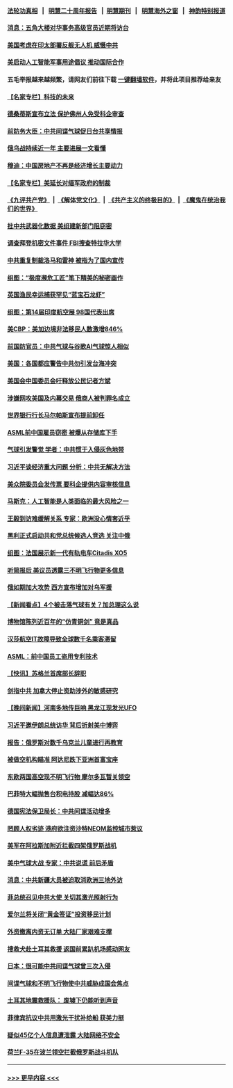 #### [法轮功真相](https://github.com/gfw-breaker/truth/blob/master/README.md?t=0) &nbsp;&nbsp;|&nbsp;&nbsp; [明慧二十周年报告](https://github.com/gfw-breaker/mh-reports/blob/master/README.md?t=0) &nbsp;&nbsp;|&nbsp;&nbsp;[明慧期刊](https://github.com/gfw-breaker/mh-qikan) &nbsp;&nbsp;|&nbsp;&nbsp; [明慧海外之窗](https://github.com/gfw-breaker/mh-news/blob/master/README.md?t=0) &nbsp;&nbsp;|&nbsp;&nbsp; [神韵特别报道](https://github.com/gfw-breaker/mh-news/blob/master/shenyun.md?t=0)
#### [消息：五角大楼对华事务高级官员近期将访台](../pages/nsc418/n13931512.md?t=02170943) 
#### [美国考虑在印太部署反舰无人机 威慑中共](../pages/nsc418/n13931458.md?t=02170943) 
#### [美启动人工智能军事用途倡议 推动国际合作](../pages/nsc418/n13931429.md?t=02170943) 
#### 五毛举报越来越频繁，请网友们前往下载 [一键翻墙软件](https://github.com/gfw-breaker/ssr-accounts)，并将此项目推荐给亲友
#### [【名家专栏】科技的未来](../pages/nsc418/n13918707.md?t=02170943) 
#### [德桑蒂斯宣布立法 保护佛州人免受科企审查](../pages/nsc418/n13931390.md?t=02170943) 
#### [前防务大臣：中共间谍气球促日台共享情报](../pages/nsc418/n13931413.md?t=02170943) 
#### [俄乌战持续近一年 主要进展一文看懂](../pages/nsc418/n13931340.md?t=02170943) 
#### [穆迪：中国房地产不再是经济增长主要动力](../pages/nsc418/n13931057.md?t=02170943) 
#### [【名家专栏】美延长对缅军政府的制裁](../pages/nsc418/n13930477.md?t=02170943) 
#### [《九评共产党》](https://github.com/begood0513/9ping.md/blob/master/README.md) &nbsp;|&nbsp; [《解体党文化》](../../../../jtdwh.md/blob/master/README.md)  &nbsp;|&nbsp; [《共产主义的终极目的》](../../../../gczydzjmd.md/blob/master/README.md) &nbsp;|&nbsp; [《魔鬼在统治我们的世界》](../../../../mgztzwmdsj.md/blob/master/README.md) 
#### [批中共武器化数据 美组建新部门阻窃密](../pages/nsc418/n13931394.md?t=02170943) 
#### [调查拜登机密文件事件 FBI搜查特拉华大学](../pages/nsc418/n13931361.md?t=02170943) 
#### [中共重复制裁洛马和雷神 被指为了国内宣传](../pages/nsc418/n13931243.md?t=02170943) 
#### [组图：“极度濒危工匠”笔下精美的秘密画作](../pages/nsc418/n13930978.md?t=02170943) 
#### [英国渔民幸运捕获罕见“蓝宝石龙虾”](../pages/nsc418/n13930958.md?t=02170943) 
#### [组图：第14届印度航空展 98国代表出席](../pages/nsc418/n13931188.md?t=02170943) 
#### [美CBP：美加边境非法移民人数激增846%](../pages/nsc418/n13931020.md?t=02170943) 
#### [前国防官员：中共气球与谷歌AI气球惊人相似](../pages/nsc418/n13930833.md?t=02170943) 
#### [美国：各国都应警告中共勿引发台海冲突](../pages/nsc418/n13930987.md?t=02170943) 
#### [美国会中国委员会吁释放公民记者方斌](../pages/nsc418/n13930920.md?t=02170943) 
#### [涉嫌网攻美国及内幕交易 俄商人被判罪名成立](../pages/nsc418/n13930711.md?t=02170943) 
#### [世界银行行长马尔帕斯宣布提前卸任](../pages/nsc418/n13930635.md?t=02170943) 
#### [ASML前中国雇员窃密 被爆从存储库下手](../pages/nsc418/n13930758.md?t=02170943) 
#### [气球引发警觉 学者：中共惯于入侵灰色地带](../pages/nsc418/n13930514.md?t=02170943) 
#### [习近平谈经济重大问题 分析：中共无解决方法](../pages/nsc418/n13930312.md?t=02170943) 
#### [美众院委员会发传票 要科企提供内容审核信息](../pages/nsc418/n13930600.md?t=02170943) 
#### [马斯克：人工智能是人类面临的最大风险之一](../pages/nsc418/n13930566.md?t=02170943) 
#### [王毅到访难缓解关系 专家：欧洲没心情套近乎](../pages/nsc418/n13930533.md?t=02170943) 
#### [黑利正式启动共和党总统候选人竞选 关注中俄](../pages/nsc418/n13930536.md?t=02170943) 
#### [组图：法国展示新一代有轨电车Citadis XO5](../pages/nsc418/n13930392.md?t=02170943) 
#### [听简报后 美议员透露三不明飞行物更多信息](../pages/nsc418/n13930580.md?t=02170943) 
#### [俄如期加大攻势 西方宣布增加对乌军援](../pages/nsc418/n13930529.md?t=02170943) 
#### [【新闻看点】4个被击落气球有关？加总理这么说](../pages/nsc418/n13930143.md?t=02170943) 
#### [博物馆陈列近百年的“仿青铜剑” 竟是真品](../pages/nsc418/n13930182.md?t=02170943) 
#### [汉莎航空IT故障导致全球数千名乘客滞留](../pages/nsc418/n13930513.md?t=02170943) 
#### [ASML：前中国员工盗用专利技术](../pages/nsc418/n13930459.md?t=02170943) 
#### [【快讯】苏格兰首席部长辞职](../pages/nsc418/n13930383.md?t=02170943) 
#### [剑指中共 加拿大停止资助涉外的敏感研究](../pages/nsc418/n13930217.md?t=02170943) 
#### [【晚间新闻】河南多地传巨响 黑龙江现发光UFO](../pages/nsc418/n13930289.md?t=02170943) 
#### [习近平邀伊朗总统访华 背后折射美中博弈](../pages/nsc418/n13929854.md?t=02170943) 
#### [报告：俄罗斯对数千乌克兰儿童进行再教育](../pages/nsc418/n13930043.md?t=02170943) 
#### [被做空机构瞄准 阿达尼跌下亚洲首富宝座](../pages/nsc418/n13929780.md?t=02170943) 
#### [东欧两国高空现不明飞行物 摩尔多瓦暂关领空](../pages/nsc418/n13929960.md?t=02170943) 
#### [巴菲特大幅抛售台积电持股 减幅达86%](../pages/nsc418/n13929944.md?t=02170943) 
#### [德国宪法保卫局长：中共间谍活动增多](../pages/nsc418/n13929946.md?t=02170943) 
#### [罔顾人权劣迹 港府欲注资沙特NEOM监控城市惹议](../pages/nsc418/n13929131.md?t=02170943) 
#### [美军在阿拉斯加附近拦截四架俄罗斯战机](../pages/nsc418/n13929838.md?t=02170943) 
#### [美中气球大战 专家：中共说谎 前后矛盾](../pages/nsc418/n13929783.md?t=02170943) 
#### [消息：中共新疆大员被迫取消欧洲三地外访](../pages/nsc418/n13929801.md?t=02170943) 
#### [菲总统召见中共大使 关切其激光照射行为](../pages/nsc418/n13929756.md?t=02170943) 
#### [爱尔兰将关闭“黄金签证”投资移民计划](../pages/nsc418/n13929757.md?t=02170943) 
#### [外资撤离内资无订单 大陆厂家艰难支撑](../pages/nsc418/n13929696.md?t=02170943) 
#### [搜救犬赴土耳其救援 返国前累趴机场感动网友](../pages/nsc418/n13929456.md?t=02170943) 
#### [日本：很可能中共间谍气球曾三次入侵](../pages/nsc418/n13929753.md?t=02170943) 
#### [间谍气球和不明飞行物使中共威胁成国会焦点](../pages/nsc418/n13929720.md?t=02170943) 
#### [土耳其地震救援队： 废墟下仍能听到声音](../pages/nsc418/n13929721.md?t=02170943) 
#### [菲律宾抗议中共用激光干扰补给船 获美力挺](../pages/nsc418/n13929657.md?t=02170943) 
#### [疑似45亿个人信息遭泄露 大陆网络不安全](../pages/nsc418/n13929515.md?t=02170943) 
#### [荷兰F-35在波兰领空拦截俄罗斯战斗机队](../pages/nsc418/n13929600.md?t=02170943) 

----
#### [ >>> 更早内容 <<< ](../indexes/nsc418-earlier.md)
